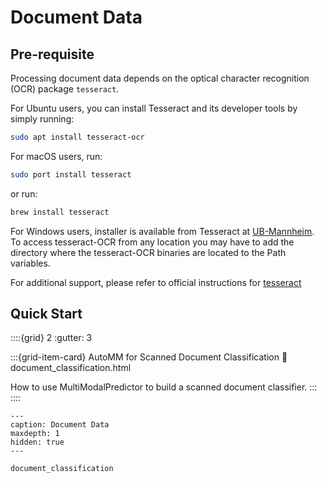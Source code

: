 # Document Data

## Pre-requisite

Processing document data depends on the optical character recognition (OCR) package `tesseract`.

For Ubuntu users, you can install Tesseract and its developer tools by simply running:

```bash
sudo apt install tesseract-ocr
```

For macOS users, run:

```bash
sudo port install tesseract
```

or run:

```bash
brew install tesseract
```

For Windows users, installer is available from Tesseract at [UB-Mannheim](https://github.com/UB-Mannheim/tesseract/wiki). 
To access tesseract-OCR from any location you may have to add the directory where the tesseract-OCR binaries are located to the Path variables.

For additional support, please refer to official instructions for [tesseract](https://tesseract-ocr.github.io/tessdoc/Installation.html)


## Quick Start

::::{grid} 2
  :gutter: 3

:::{grid-item-card} AutoMM for Scanned Document Classification
  :link: document_classification.html

  How to use MultiModalPredictor to build a scanned document classifier.
:::
::::

```{toctree}
---
caption: Document Data
maxdepth: 1
hidden: true
---

document_classification
```
